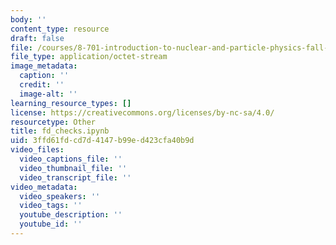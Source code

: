 ```yaml
---
body: ''
content_type: resource
draft: false
file: /courses/8-701-introduction-to-nuclear-and-particle-physics-fall-2020/fd_checks.ipynb
file_type: application/octet-stream
image_metadata:
  caption: ''
  credit: ''
  image-alt: ''
learning_resource_types: []
license: https://creativecommons.org/licenses/by-nc-sa/4.0/
resourcetype: Other
title: fd_checks.ipynb
uid: 3ffd61fd-cd7d-4147-b99e-d423cfa40b9d
video_files:
  video_captions_file: ''
  video_thumbnail_file: ''
  video_transcript_file: ''
video_metadata:
  video_speakers: ''
  video_tags: ''
  youtube_description: ''
  youtube_id: ''
---
```

